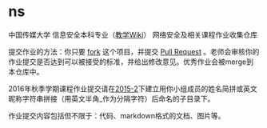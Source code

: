 # ns
中国传媒大学 信息安全本科专业（[教学Wiki](http://sec.cuc.edu.cn/huangwei/wiki)） 网络安全及相关课程作业收集仓库

提交作业的方法：你只要 [fork](https://github.com/cuccs/ns/fork) 这个项目，并提交 [Pull Request](https://github.com/cuccs/ns/pulls) 。老师会审核你的作业提交是否达到可以被接受的标准，并给出修改意见。优秀作业会被merge到本仓库中。

2016年秋季学期课程作业提交请在[2015-2](https://github.com/cuccs/ns/2016-2)下建立用你小组成员的姓名简拼或英文昵称字符串拼接（用英文半角_作为分隔字符）后命名的子目录下。

作业提交内容包括但不限于：代码、markdown格式的文档、图片等。

